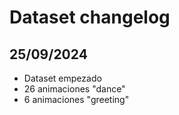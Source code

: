 # Dataset changelog

## 25/09/2024

- Dataset empezado
- 26 animaciones "dance"
- 6 animaciones "greeting"
